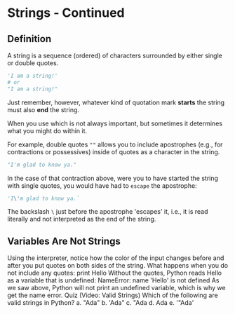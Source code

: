 # Strings - Continued

## Definition

A string is a sequence (ordered) of characters surrounded by either single or double quotes.

```python
'I am a string!'
# or
"I am a string!"

```

Just remember, however, whatever kind of quotation mark **starts** the string must also **end** the string.

When you use which is not always important, but sometimes it determines what you might do within it.

For example, double quotes `""` allows you to include apostrophes (e.g., for contractions or possessives) inside of quotes as a character in the string.

```python
"I'm glad to know ya."

```

In the case of that contraction above, were you to have started the string with single quotes, you would have had to `escape` the apostrophe:

```python
'I\'m glad to know ya.`
```

The backslash `\` just before the apostrophe 'escapes' it, i.e., it is read literally and not interpreted as the end of the string.

## Variables Are Not Strings

Using the interpreter, notice how the color of the input changes before and after you put quotes on
both sides of the string.
What happens when you do not include any quotes:
print Hello
Without the quotes, Python reads Hello as a variable that is undefined:
NameError: name 'Hello' is not defined
As we saw above, Python will not print an undefined variable, which is why we get the name error.
Quiz (Video: Valid Strings)
Which of the following are valid strings in Python?
a. "Ada" b. 'Ada" c. "Ada d. Ada
e. '"Ada'
